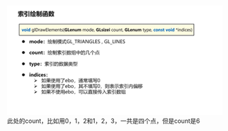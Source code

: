 ![输入图片说明](/imgs/2024-10-22/tX9rIsAGwnBvzCT7.png)
此处的count，比如用0，1，2和1，2，3，一共是四个点，但是count是6
<!--stackedit_data:
eyJoaXN0b3J5IjpbLTE3MDA2ODk0MjUsLTEzMjkxNDQ4NThdfQ
==
-->